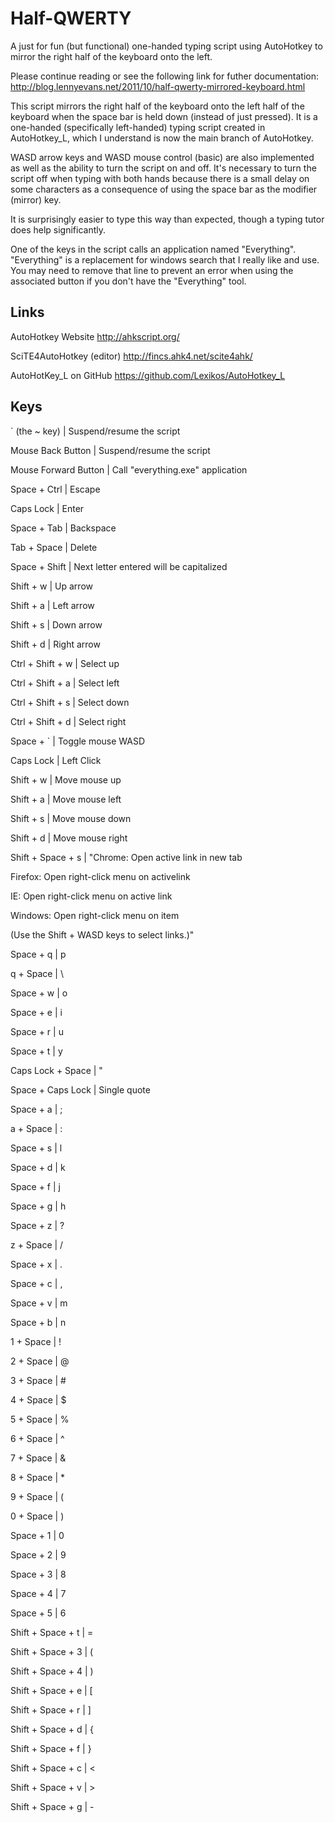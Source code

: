 # Half-QWERTY
A just for fun (but functional) one-handed typing script using AutoHotkey to mirror the right half of the keyboard onto the left.

Please continue reading or see the following link for futher documentation:
http://blog.lennyevans.net/2011/10/half-qwerty-mirrored-keyboard.html

This script mirrors the right half of the keyboard onto the left half of the keyboard when the space bar is held down (instead of just pressed).  It is a one-handed (specifically left-handed) typing script created in AutoHotkey_L, which I understand is now the main branch of AutoHotkey.

WASD arrow keys and WASD mouse control (basic) are also implemented as well as the ability to turn the script on and off.  It's necessary to turn the script off when typing with both hands because there is a small delay on some characters as a consequence of using the space bar as the modifier (mirror) key.

It is surprisingly easier to type this way than expected, though a typing tutor does help significantly.

One of the keys in the script calls an application named "Everything".  "Everything" is a replacement for windows search that I really like and use.  You may need to remove that line to prevent an error when using the associated button if you don't have the "Everything" tool.


Links
-----
AutoHotkey Website
http://ahkscript.org/

SciTE4AutoHotkey (editor)
http://fincs.ahk4.net/scite4ahk/

AutoHotKey_L on GitHub
https://github.com/Lexikos/AutoHotkey_L


Keys
----
` (the ~ key)	   |   	Suspend/resume the script

Mouse Back Button	   |   	Suspend/resume the script

Mouse Forward Button	   |   	Call "everything.exe" application

Space + Ctrl	   |   	Escape

Caps Lock	   |   	Enter

Space + Tab	   |   	Backspace

Tab + Space	   |   	Delete

Space + Shift	   |   	Next letter entered will be capitalized

Shift + w	   |   	Up arrow

Shift + a	   |   	Left arrow

Shift + s	   |   	Down arrow

Shift + d	   |   	Right arrow

Ctrl + Shift + w	   |   	Select up

Ctrl + Shift + a	   |   	Select left

Ctrl + Shift + s	   |   	Select down

Ctrl + Shift + d	   |   	Select right

Space + `	   |   	Toggle mouse WASD

Caps Lock	   |   	Left Click

Shift + w	   |   	Move mouse up

Shift + a	   |   	Move mouse left

Shift + s	   |   	Move mouse down

Shift + d	   |   	Move mouse right

Shift + Space + s	   |   	"Chrome:  Open active link in new tab

Firefox:  Open right-click menu on activelink

IE:  Open right-click menu on active link

Windows:  Open right-click menu on item

(Use the Shift + WASD keys to select links.)"

Space + q	   |   	p

q + Space	   |   	\

Space + w	   |   	o

Space + e	   |   	i

Space + r	   |   	u

Space + t	   |   	y

Caps Lock + Space	   |   	"

Space + Caps Lock	   |   	Single quote

Space + a	   |   	;

a + Space	   |   	:

Space + s	   |   	l

Space + d	   |   	k

Space + f	   |   	j

Space + g	   |   	h

Space + z	   |   	?

z + Space	   |   	/

Space + x	   |   	.

Space + c	   |   	,

Space + v	   |   	m

Space + b	   |   	n

1 + Space	   |   	!

2 + Space	   |   	@

3 + Space	   |   	#

4 + Space	   |   	$

5 + Space	   |   	%

6 + Space	   |   	^

7 + Space	   |   	&

8 + Space	   |   	*

9 + Space	   |   	(

0 + Space	   |   	)

Space + 1	   |   	0

Space + 2	   |   	9

Space + 3	   |   	8

Space + 4	   |   	7

Space + 5	   |   	6

Shift + Space + t	   |   	=

Shift + Space + 3	   |   	(

Shift + Space + 4	   |   	)

Shift + Space + e	   |   	[

Shift + Space + r	   |   	]

Shift + Space + d	   |   	{

Shift + Space + f	   |   	}

Shift + Space + c	   |   	<

Shift + Space + v	   |   	>

Shift + Space + g	   |   	-
